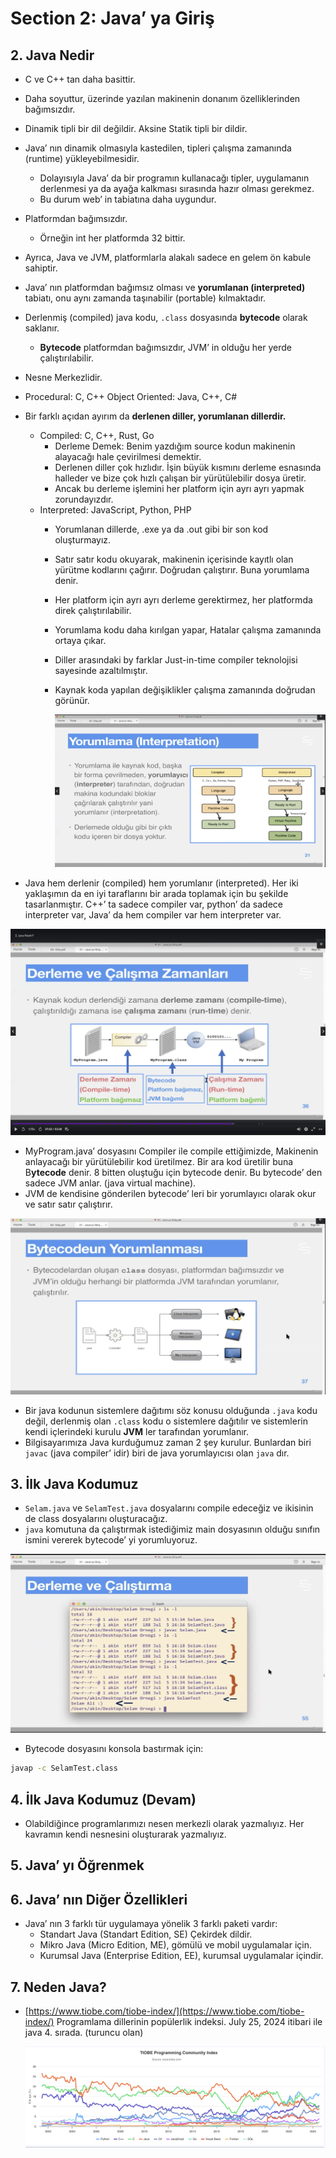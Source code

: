 # Section 2: Java’ ya Giriş

## 2. Java Nedir

- C ve C++ tan daha basittir.
- Daha soyuttur, üzerinde yazılan makinenin donanım özelliklerinden bağımsızdır.
- Dinamik tipli bir dil değildir. Aksine Statik tipli bir dildir.
- Java’ nın dinamik olmasıyla kastedilen, tipleri çalışma zamanında (runtime) yükleyebilmesidir.
    - Dolayısıyla Java’ da bir programın kullanacağı tipler, uygulamanın derlenmesi ya da ayağa kalkması sırasında hazır olması gerekmez.
    - Bu durum web’ in tabiatına daha uygundur.
- Platformdan bağımsızdır.
    - Örneğin int her platformda 32 bittir.
- Ayrıca, Java ve JVM, platformlarla alakalı sadece en gelem ön kabule sahiptir.
- Java’ nın platformdan bağımsız olması ve **yorumlanan (interpreted)** tabiatı, onu aynı zamanda taşınabilir (portable) kılmaktadır.
- Derlenmiş (compiled) java kodu, `.class` dosyasında **bytecode** olarak saklanır.
    - **Bytecode** platformdan bağımsızdır, JVM’ in olduğu her yerde çalıştırılabilir.
- Nesne Merkezlidir.
- Procedural: C, C++ Object Oriented: Java, C++, C#
- Bir farklı açıdan ayırım da **derlenen diller, yorumlanan dillerdir.**
    - Compiled: C, C++, Rust, Go
        - Derleme Demek: Benim yazdığım source kodun makinenin alayacağı hale çevirilmesi demektir.
        - Derlenen diller çok hızlıdır. İşin büyük kısmını derleme esnasında halleder ve bize çok hızlı çalışan bir yürütülebilir dosya üretir.
        - Ancak bu derleme işlemini her platform için ayrı ayrı yapmak zorundayızdır.
    - Interpreted: JavaScript, Python, PHP
        - Yorumlanan dillerde, .exe ya da .out gibi bir son kod oluşturmayız.
        - Satır satır kodu okuyarak, makinenin içerisinde kayıtlı olan yürütme kodlarını çağırır. Doğrudan çalıştırır. Buna yorumlama denir.
        - Her platform için ayrı ayrı derleme gerektirmez, her platformda direk çalıştırılabilir.
        - Yorumlama kodu daha kırılgan yapar, Hatalar çalışma zamanında ortaya çıkar.
        - Diller arasındaki by farklar Just-in-time compiler teknolojisi sayesinde azaltılmıştır.
        - Kaynak koda yapılan değişiklikler  çalışma zamanında doğrudan görünür.
            
            ![Screenshot 2024-07-24 at 12.21.12 PM.png](media/Screenshot_2024-07-24_at_12.21.12_PM.png)
            
- Java hem derlenir (compiled) hem yorumlanır (interpreted). Her iki yaklaşımın da en iyi taraflarını bir arada toplamak için bu şekilde tasarlanmıştır. C++’ ta sadece compiler var, python’ da sadece interpreter var, Java’ da hem compiler var hem interpreter var.

![Screenshot 2024-07-24 at 2.18.29 PM.png](media/Screenshot_2024-07-24_at_2.18.29_PM.png)

- MyProgram.java’ dosyasını Compiler ile compile ettiğimizde, Makinenin anlayacağı bir yürütülebilir kod üretilmez. Bir ara kod üretilir buna B**ytecode** denir. 8 bitten oluştuğu için bytecode denir. Bu bytecode’ den sadece JVM anlar. (java virtual machine).
- JVM de kendisine gönderilen bytecode’ leri bir yorumlayıcı olarak okur ve satır satır çalıştırır.

![Screenshot 2024-07-24 at 2.26.29 PM.png](media/Screenshot_2024-07-24_at_2.26.29_PM.png)

- Bir java kodunun sistemlere dağıtımı söz konusu olduğunda `.java` kodu değil, derlenmiş olan `.class` kodu o sistemlere dağıtılır ve sistemlerin kendi içlerindeki kurulu **JVM** ler tarafından yorumlanır.
- Bilgisayarımıza Java kurduğumuz zaman 2 şey kurulur. Bunlardan biri `javac` (java compiler’ idir) biri de java yorumlayıcısı olan `java` dır.

## 3. İlk Java Kodumuz

- `Selam.java` ve `SelamTest.java` dosyalarını compile edeceğiz ve ikisinin de class dosyalarını oluşturacağız.
- `java` komutuna da çalıştırmak istediğimiz main dosyasının olduğu sınıfın ismini vererek bytecode’ yi yorumluyoruz.

![Screenshot](media/Screenshot.png)

- Bytecode dosyasını konsola bastırmak için:

```bash
javap -c SelamTest.class
```

## 4. İlk Java Kodumuz (Devam)

- Olabildiğince programlarımızı nesen merkezli olarak yazmalıyız. Her kavramın kendi nesnesini oluşturarak yazmalıyız.

## 5. Java’ yı Öğrenmek

## 6. Java’ nın Diğer Özellikleri

- Java’ nın 3 farklı tür uygulamaya yönelik 3 farklı paketi vardır:
    - Standart Java (Standart Edition, SE) Çekirdek dildir.
    - Mikro Java (Micro Edition, ME), gömülü ve mobil uygulamalar için.
    - Kurumsal Java (Enterprise Edition, EE), kurumsal uygulamalar içindir.

## 7. Neden Java?

- [https://www.tiobe.com/tiobe-index/](https://www.tiobe.com/tiobe-index/) Programlama dillerinin popülerlik indeksi. July 25, 2024 itibari ile java 4. sırada. (turuncu olan)
    
    ![Screenshot 2024-07-25 at 10.37.44 AM.png](media/Screenshot_2024-07-25_at_10.37.44_AM.png)